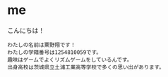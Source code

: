# me



   こんにちは！
   
    わたしの名前は粟野翔です！
    わたしの学籍番号は1254810059です。
    趣味はゲームでよくリズムゲームをしているんです。
    出身高校は茨城県立土浦工業高等学校で多くの思い出があります。
    

 
